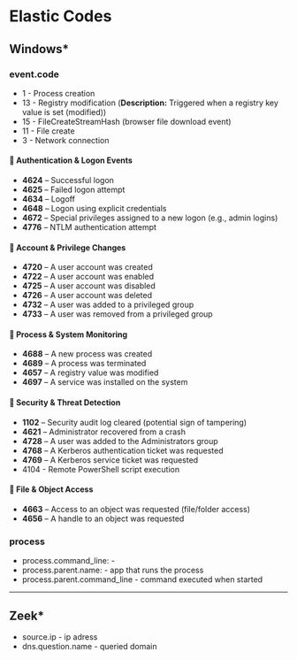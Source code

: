 # Elastic Codes

## **Windows**\*

### event.code

* 1 - Process creation
* 13 - Registry modification (**Description:** Triggered when a registry key value is set (modified))
* 15 - FileCreateStreamHash (browser file download event)
* 11 - File create
* 3 - Network connection

#### 🔹 **Authentication & Logon Events**

* **4624** – Successful logon
* **4625** – Failed logon attempt
* **4634** – Logoff
* **4648** – Logon using explicit credentials
* **4672** – Special privileges assigned to a new logon (e.g., admin logins)
* **4776** – NTLM authentication attempt

#### 🔹 **Account & Privilege Changes**

* **4720** – A user account was created
* **4722** – A user account was enabled
* **4725** – A user account was disabled
* **4726** – A user account was deleted
* **4732** – A user was added to a privileged group
* **4733** – A user was removed from a privileged group

#### 🔹 **Process & System Monitoring**

* **4688** – A new process was created
* **4689** – A process was terminated
* **4657** – A registry value was modified
* **4697** – A service was installed on the system

#### 🔹 **Security & Threat Detection**

* **1102** – Security audit log cleared (potential sign of tampering)
* **4621** – Administrator recovered from a crash
* **4728** – A user was added to the Administrators group
* **4768** – A Kerberos authentication ticket was requested
* **4769** – A Kerberos service ticket was requested
* 4104 - Remote PowerShell script execution

#### 🔹 **File & Object Access**

* **4663** – Access to an object was requested (file/folder access)
* **4656** – A handle to an object was requested

### process

* process.command\_line: -
* process.parent.name: - app that runs the process
* process.parent.command\_line - command executed when started

***

## Zeek\*

* source.ip - ip adress
* dns.question.name - queried domain
